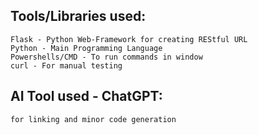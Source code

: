 

## Tools/Libraries used:
    Flask - Python Web-Framework for creating REStful URL
    Python - Main Programming Language
    Powershells/CMD - To run commands in window
    curl - For manual testing

## AI Tool used - ChatGPT: 
    for linking and minor code generation
